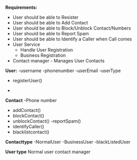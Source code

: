 **Requirements:**

- User should be able to Resister
- User should be able to Add Contact
- User should be able to Block/Unblock Contact/Numbers
- User should be able to Report Spam
- User should be able to Identify a Caller when Call comes
- User Service
    - Handle User Registration
    - Business Registration
- Contact manager - Manages User Contacts


**User:**
  -username
  -phonenumber
  -userEmail
  -userType
- registerUser()


-

**Contact**
-Phone number
- addContact()
- blockContact()
- unblockContact()
-reportSpam()
- identifyCaller()
- blacklistcontact()

**Contacttype**
-NormalUser
-BusinessUser
-blackListedUser

**User type**
Normal user
contact manager
